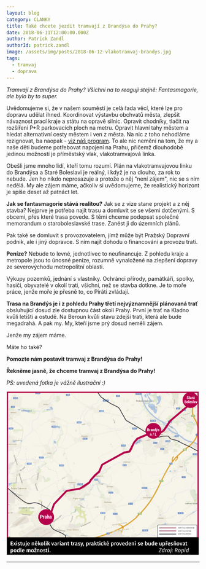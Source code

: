 ```yaml
---
layout: blog
category: CLANKY
title: Také chcete jezdit tramvají z Brandýsa do Prahy?
date: 2018-06-11T12:00:00.000Z
author: Patrick Zandl
authorId: patrick.zandl
image: /assets/img/posts/2018-06-12-vlakotramvaj-brandys.jpg
tags:
  - tramvaj
  - doprava
---
```


_Tramvají z Brandýsa do Prahy? Všichni na to reagují stejně: Fantasmagorie, ale bylo by to super._

Uvědomujeme si, že v našem souměstí je celá řada věcí, které lze pro dopravu udělat ihned. Koordinovat výstavbu obchvatů města, zlepšit návaznost prací kraje a státu na opravě silnic. Opravit chodníky, tlačit na rozšíření P+R parkovacích ploch na metru. Opravit hlavní tahy městem a hledat alternativní cesty městem i ven z města. Na nic z toho nehodláme rezignovat, ba naopak - [viz náš program](/volby-2018/program/). To ale nic nemění na tom, že my a naše děti budeme potřebovat napojení na Prahu, přičemž dlouhodobě jedinou možností je příměstský vlak, vlakotramvajová linka.  

Obešli jsme mnoho lidí, kteří tomu rozumí. Plán na vlakotramvajovou linku do Brandýsa a Staré Boleslavi je reálný, i když je na dlouho, za rok to nebude. Jen ho nikdo neprosazuje a protože o něj "není zájem", nic se s ním nedělá. My ale zájem máme, ačkoliv si uvědomujeme, že realistický horizont je spíše deset až patnáct let.

**Jak se fantasmagorie stává realitou?** Jak se z vize stane projekt a z něj stavba? Nejprve je potřeba najít trasu a domluvit se se všemi dotčenými. S obcemi, přes které trasa povede. S těmi chceme podepsat společné memorandum o staroboleslavské trase. Zanést ji do územních plánů.

Pak také se domluvit s provozovatelem, jímž může být Pražský Dopravní podnik, ale i jiný dopravce. S ním najít dohodu o financování a provozu trati.

**Peníze?** Nebude to levné, jednotlivec to neufinancuje. Z pohledu kraje a metropole jsou to únosné peníze, rozumně vynaložené na zlepšení dopravy ze severovýchodu metropolitní oblasti.

Výkupy pozemků, jednání s vlastníky. Ochránci přírody, památkáři, spolky, hasiči, obyvatelé v okolí trati, všichni, než se stavba dotkne. Je to moře práce, jenže moře je přesně to, co Piráti zvládají.

**Trasa na Brandýs je i z pohledu Prahy třetí nejvýznamnější plánovaná trať** obsluhující dosud zle dostupnou část okolí Prahy. První je trať na Kladno kvůli letišti a ostudě. Na Beroun kvůli stavu zdejší trati, která ale bude megadrahá. A pak my. My, kteří jsme prý dosud neměli zájem.

 Jenže my zájem máme.

 Máte ho také?

 **Pomozte nám postavit tramvaj z Brandýsa do Prahy!**

 **Řekněme jasně, že chceme tramvaj z Brandýsa do Prahy!**

 _PS: uvedená fotka je vážně ilustrační :)_

![Uvažovaná trasa příměstské vlakotramvaje z pražských Kbel do Brandýsa. Zda povede přesně tudy, to je až věc dalších prací na projektu, územních možností a zejména zájmu občanů... ](/assets/img/posts/2018-06-12-trasa-tramvaje.png)



- - -
